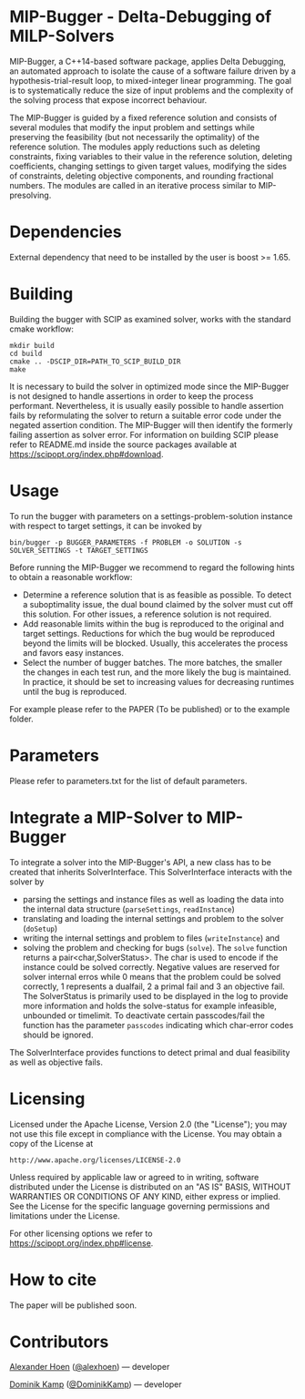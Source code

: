 MIP-Bugger - Delta-Debugging of MILP-Solvers
========================================

MIP-Bugger, a C++14-based software package, applies Delta Debugging, an automated approach to isolate the cause of a software failure driven by a hypothesis-trial-result loop, to mixed-integer linear programming.
The goal is to systematically reduce the size of input problems and the complexity of the solving process that expose incorrect behaviour.

The MIP-Bugger is guided by a fixed reference solution and consists of several modules that modify the input problem and settings while preserving the feasibility
(but not necessarily the optimality) of the reference solution. The modules apply reductions such as deleting constraints, fixing variables to their value in the
reference solution, deleting coefficients, changing settings to given target values, modifying the sides of constraints, deleting objective components, and rounding fractional numbers.
The modules are called in an iterative process similar to MIP-presolving.

# Dependencies

External dependency that need to be installed by the user is boost >= 1.65.

# Building

Building the bugger with SCIP as examined solver, works with the standard cmake workflow:
```
mkdir build
cd build
cmake .. -DSCIP_DIR=PATH_TO_SCIP_BUILD_DIR
make
```
It is necessary to build the solver in optimized mode since the MIP-Bugger is not designed to handle assertions in order to keep the process performant.
Nevertheless, it is usually easily possible to handle assertion fails by reformulating the solver to return a suitable error code under the negated assertion condition.
The MIP-Bugger will then identify the formerly failing assertion as solver error.
For information on building SCIP please refer to README.md inside the source packages available at https://scipopt.org/index.php#download.

# Usage

To run the bugger with parameters on a settings-problem-solution instance with respect to target settings, it can be invoked by
```
bin/bugger -p BUGGER_PARAMETERS -f PROBLEM -o SOLUTION -s SOLVER_SETTINGS -t TARGET_SETTINGS
```

Before running the MIP-Bugger we recommend to regard the following hints to obtain a reasonable workflow:
* Determine a reference solution that is as feasible as possible. To detect a suboptimality issue, the dual bound claimed by the solver must cut off this solution. For other issues, a reference solution is not required. 
* Add reasonable limits within the bug is reproduced to the original and target settings. Reductions for which the bug would be reproduced beyond the limits will be blocked. Usually, this accelerates the process and favors easy instances.
* Select the number of bugger batches. The more batches, the smaller the changes in each test run, and the more likely the bug is maintained. In practice, it should be set to increasing values for decreasing runtimes until the bug is reproduced.

For example please refer to the PAPER (To be published) or to the example folder.

# Parameters

Please refer to parameters.txt for the list of default parameters.

# Integrate a MIP-Solver to MIP-Bugger

To integrate a solver into the MIP-Bugger's API, a new class has to be created that inherits SolverInterface.
This SolverInterface interacts with the solver by
* parsing the settings and instance files as well as loading the data into the internal data structure (`parseSettings`, `readInstance`)
* translating and loading the internal settings and problem to the solver (`doSetup`)
* writing the internal settings and problem to files (`writeInstance`) and
* solving the problem and checking for bugs (`solve`). The `solve` function returns a pair<char,SolverStatus>. The char is used to encode if the instance could be solved correctly. Negative values are reserved for solver internal erros while 0 means that the problem could be solved correctly, 1 represents a dualfail, 2 a primal fail and 3 an objective fail. The SolverStatus is primarily used to be displayed in the log to provide more information and holds the solve-status for example infeasible, unbounded or timelimit. To deactivate certain passcodes/fail the function has the parameter `passcodes` indicating which char-error codes should be ignored.

The SolverInterface provides functions to detect primal and dual feasibility as well as objective fails.

# Licensing

Licensed under the Apache License, Version 2.0 (the "License");
you may not use this file except in compliance with the License.
You may obtain a copy of the License at

    http://www.apache.org/licenses/LICENSE-2.0

Unless required by applicable law or agreed to in writing, software
distributed under the License is distributed on an "AS IS" BASIS,
WITHOUT WARRANTIES OR CONDITIONS OF ANY KIND, either express or implied.
See the License for the specific language governing permissions and
limitations under the License.

For other licensing options we refer to https://scipopt.org/index.php#license.

# How to cite

The paper will be published soon.

# Contributors

[Alexander Hoen](https://www.zib.de/members/hoen)  ([@alexhoen](https://github.com/alexhoen)) &mdash; developer

[Dominik Kamp](https://www.wm.uni-bayreuth.de/de/team/kamp_dominik/index.php) ([@DominikKamp](https://github.com/DominikKamp)) &mdash; developer
